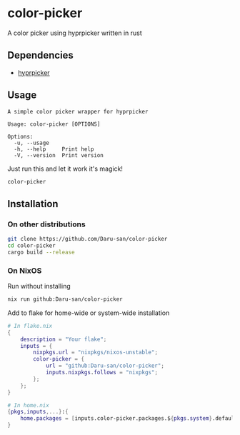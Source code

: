 # color-picker

A color picker using hyprpicker written in rust

## Dependencies

- [hyprpicker](https://github.com/hyprwm/hyprpicker)

## Usage

```text
A simple color picker wrapper for hyprpicker

Usage: color-picker [OPTIONS]

Options:
  -u, --usage
  -h, --help     Print help
  -V, --version  Print version
```

Just run this and let it work it's magick!

```bash
color-picker
```

## Installation

### On other distributions

```sh
git clone https://github.com/Daru-san/color-picker
cd color-picker
cargo build --release
```

### On NixOS

Run without installing

```sh
nix run github:Daru-san/color-picker
```

Add to flake for home-wide or system-wide installation

```nix
# In flake.nix
{
    description = "Your flake";
    inputs = {
        nixpkgs.url = "nixpkgs/nixos-unstable";
        color-picker = {
            url = "github:Daru-san/color-picker";
            inputs.nixpkgs.follows = "nixpkgs";
        };
    };
}
```

```nix
# In home.nix
{pkgs,inputs,...}:{
    home.packages = [inputs.color-picker.packages.${pkgs.system}.default];
}
```
